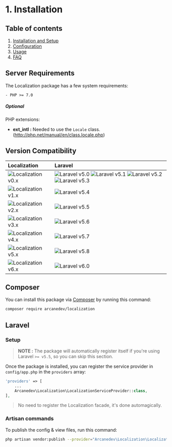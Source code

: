 # 1. Installation

## Table of contents

  1. [Installation and Setup](1-Installation-and-Setup.md)
  2. [Configuration](2-Configuration.md)
  3. [Usage](3-Usage.md)
  4. [FAQ](4-FAQ.md)
  
## Server Requirements

The Localization package has a few system requirements:

    - PHP >= 7.0

##### Optional

PHP extensions:

  * **ext_intl :** Needed to use the `Locale` class. (http://php.net/manual/en/class.locale.php)

## Version Compatibility

| Localization                           | Laravel                                                                                                             |
|:---------------------------------------|:--------------------------------------------------------------------------------------------------------------------|
| ![Localization v0.x][localization_0_x] | ![Laravel v5.0][laravel_5_0] ![Laravel v5.1][laravel_5_1] ![Laravel v5.2][laravel_5_2] ![Laravel v5.3][laravel_5_3] |
| ![Localization v1.x][localization_1_x] | ![Laravel v5.4][laravel_5_4]                                                                                        |
| ![Localization v2.x][localization_2_x] | ![Laravel v5.5][laravel_5_5]                                                                                        |
| ![Localization v3.x][localization_3_x] | ![Laravel v5.6][laravel_5_6]                                                                                        |
| ![Localization v4.x][localization_4_x] | ![Laravel v5.7][laravel_5_7]                                                                                        |
| ![Localization v5.x][localization_5_x] | ![Laravel v5.8][laravel_5_8]                                                                                        |
| ![Localization v6.x][localization_6_x] | ![Laravel v6.0][laravel_6_0]                                                                                        |

[laravel_5_0]:  https://img.shields.io/badge/v5.0-supported-brightgreen.svg?style=flat-square "Laravel v5.0"
[laravel_5_1]:  https://img.shields.io/badge/v5.1-supported-brightgreen.svg?style=flat-square "Laravel v5.1"
[laravel_5_2]:  https://img.shields.io/badge/v5.2-supported-brightgreen.svg?style=flat-square "Laravel v5.2"
[laravel_5_3]:  https://img.shields.io/badge/v5.3-supported-brightgreen.svg?style=flat-square "Laravel v5.3"
[laravel_5_4]:  https://img.shields.io/badge/v5.4-supported-brightgreen.svg?style=flat-square "Laravel v5.4"
[laravel_5_5]:  https://img.shields.io/badge/v5.5-supported-brightgreen.svg?style=flat-square "Laravel v5.5"
[laravel_5_6]:  https://img.shields.io/badge/v5.6-supported-brightgreen.svg?style=flat-square "Laravel v5.6"
[laravel_5_7]:  https://img.shields.io/badge/v5.7-supported-brightgreen.svg?style=flat-square "Laravel v5.7"
[laravel_5_8]:  https://img.shields.io/badge/v5.8-supported-brightgreen.svg?style=flat-square "Laravel v5.8"
[laravel_6_0]:  https://img.shields.io/badge/v6.0-supported-brightgreen.svg?style=flat-square "Laravel v6.0"

[localization_0_x]: https://img.shields.io/badge/version-0.*-blue.svg?style=flat-square "Localization v0.*"
[localization_1_x]: https://img.shields.io/badge/version-1.*-blue.svg?style=flat-square "Localization v1.*"
[localization_2_x]: https://img.shields.io/badge/version-2.*-blue.svg?style=flat-square "Localization v2.*"
[localization_3_x]: https://img.shields.io/badge/version-3.*-blue.svg?style=flat-square "Localization v3.*"
[localization_4_x]: https://img.shields.io/badge/version-4.*-blue.svg?style=flat-square "Localization v4.*"
[localization_5_x]: https://img.shields.io/badge/version-5.*-blue.svg?style=flat-square "Localization v5.*"
[localization_6_x]: https://img.shields.io/badge/version-6.*-blue.svg?style=flat-square "Localization v6.*"

## Composer

You can install this package via [Composer](http://getcomposer.org/) by running this command: 

```bash
composer require arcanedev/localization
```

## Laravel

### Setup

> **NOTE :** The package will automatically register itself if you're using Laravel `>= v5.5`, so you can skip this section.

Once the package is installed, you can register the service provider in `config/app.php` in the `providers` array:

```php
'providers' => [
    ...
    Arcanedev\Localization\LocalizationServiceProvider::class,
],
```

> No need to register the Localization facade, it's done automagically.

### Artisan commands

To publish the config &amp; view files, run this command:

```bash
php artisan vendor:publish --provider="Arcanedev\Localization\LocalizationServiceProvider"
```
